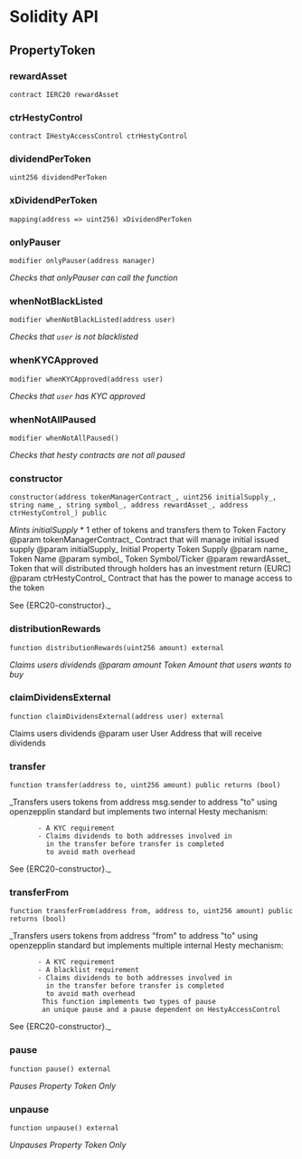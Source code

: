 # Solidity API

## PropertyToken

### rewardAsset

```solidity
contract IERC20 rewardAsset
```

### ctrHestyControl

```solidity
contract IHestyAccessControl ctrHestyControl
```

### dividendPerToken

```solidity
uint256 dividendPerToken
```

### xDividendPerToken

```solidity
mapping(address => uint256) xDividendPerToken
```

### onlyPauser

```solidity
modifier onlyPauser(address manager)
```

_Checks that onlyPauser can call the function_

### whenNotBlackListed

```solidity
modifier whenNotBlackListed(address user)
```

_Checks that `user` is not blacklisted_

### whenKYCApproved

```solidity
modifier whenKYCApproved(address user)
```

_Checks that `user` has KYC approved_

### whenNotAllPaused

```solidity
modifier whenNotAllPaused()
```

_Checks that hesty contracts are not all paused_

### constructor

```solidity
constructor(address tokenManagerContract_, uint256 initialSupply_, string name_, string symbol_, address rewardAsset_, address ctrHestyControl_) public
```

_Mints initialSupply_ * 1 ether of tokens and transfers them
                to Token Factory
        @param  tokenManagerContract_ Contract that will manage initial issued supply
        @param  initialSupply_ Initial Property Token Supply
        @param  name_ Token Name
        @param  symbol_ Token Symbol/Ticker
        @param  rewardAsset_ Token that will distributed through holders has an investment return (EURC)
        @param  ctrHestyControl_ Contract that has the power to manage access to the token

See {ERC20-constructor}._

### distributionRewards

```solidity
function distributionRewards(uint256 amount) external
```

_Claims users dividends
        @param  amount Token Amount that users wants to buy_

### claimDividensExternal

```solidity
function claimDividensExternal(address user) external
```

Claims users dividends
      @param  user User Address that will receive dividends

### transfer

```solidity
function transfer(address to, uint256 amount) public returns (bool)
```

_Transfers users tokens from address msg.sender
           to address "to" using openzepplin standard
           but implements two internal Hesty mechanism:

           - A KYC requirement
           - Claims dividends to both addresses involved in
             in the transfer before transfer is completed
             to avoid math overhead

See {ERC20-constructor}._

### transferFrom

```solidity
function transferFrom(address from, address to, uint256 amount) public returns (bool)
```

_Transfers users tokens from address "from"
           to address "to" using openzepplin standard
           but implements multiple internal Hesty mechanism:

           - A KYC requirement
           - A blacklist requirement
           - Claims dividends to both addresses involved in
             in the transfer before transfer is completed
             to avoid math overhead
            This function implements two types of pause
            an unique pause and a pause dependent on HestyAccessControl

See {ERC20-constructor}._

### pause

```solidity
function pause() external
```

_Pauses Property Token Only_

### unpause

```solidity
function unpause() external
```

_Unpauses Property Token Only_


